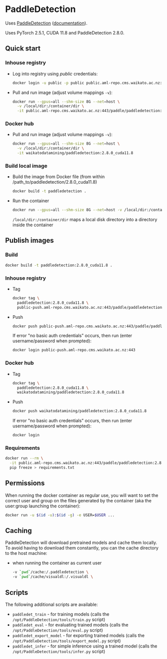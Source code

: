 # PaddleDetection

Uses [PaddleDetection](https://github.com/PaddlePaddle/PaddleDetection) ([documentation](https://github.com/PaddlePaddle/PaddleDetection/blob/release/2.6/README_en.md)). 

Uses PyTorch 2.5.1, CUDA 11.8 and PaddleDetection 2.8.0.

## Quick start

### Inhouse registry

* Log into registry using *public* credentials:

  ```bash
  docker login -u public -p public public.aml-repo.cms.waikato.ac.nz:443 
  ```

* Pull and run image (adjust volume mappings `-v`):

  ```bash
  docker run --gpus=all --shm-size 8G --net=host \
    -v /local/dir:/container/dir \
    -it public.aml-repo.cms.waikato.ac.nz:443/paddle/paddledetection:2.8.0_cuda11.8
  ```

### Docker hub

* Pull and run image (adjust volume mappings `-v`):

  ```bash
  docker run --gpus=all --shm-size 8G --net=host \
    -v /local/dir:/container/dir \
    -it waikatodatamining/paddledetection:2.8.0_cuda11.8
  ```

### Build local image

* Build the image from Docker file (from within /path_to/paddledetection/2.8.0_cuda11.8)

  ```bash
  docker build -t paddledetection .
  ```
  
* Run the container

  ```bash
  docker run --gpus=all --shm-size 8G --net=host -v /local/dir:/container/dir -it paddledetection
  ```
  `/local/dir:/container/dir` maps a local disk directory into a directory inside the container


## Publish images

### Build

```bash
docker build -t paddledetection:2.8.0_cuda11.8 .
```

### Inhouse registry  

* Tag

  ```bash
  docker tag \
    paddledetection:2.8.0_cuda11.8 \
    public-push.aml-repo.cms.waikato.ac.nz:443/paddle/paddledetection:2.8.0_cuda11.8
  ```
  
* Push

  ```bash
  docker push public-push.aml-repo.cms.waikato.ac.nz:443/paddle/paddledetection:2.8.0_cuda11.8
  ```
  If error "no basic auth credentials" occurs, then run (enter username/password when prompted):
  
  ```bash
  docker login public-push.aml-repo.cms.waikato.ac.nz:443
  ```

### Docker hub  

* Tag

  ```bash
  docker tag \
    paddledetection:2.8.0_cuda11.8 \
    waikatodatamining/paddledetection:2.8.0_cuda11.8
  ```
  
* Push

  ```bash
  docker push waikatodatamining/paddledetection:2.8.0_cuda11.8
  ```
  If error "no basic auth credentials" occurs, then run (enter username/password when prompted):
  
  ```bash
  docker login
  ``` 


### Requirements

```bash
docker run --rm \
  -it public.aml-repo.cms.waikato.ac.nz:443/paddle/paddledetection:2.8.0_cuda11.8 \
  pip freeze > requirements.txt
```


## Permissions

When running the docker container as regular use, you will want to set the correct
user and group on the files generated by the container (aka the user:group launching
the container):

```bash
docker run -u $(id -u):$(id -g) -e USER=$USER ...
```

## Caching

PaddleDetection will download pretrained models and cache them locally. To avoid having
to download them constantly, you can the cache directory to the host machine:

* when running the container as current user

  ```bash
  -v `pwd`/cache:/.paddledetection \
  -v `pwd`/cache/visualdl:/.visualdl \
  ```


## Scripts

The following additional scripts are available:

* `paddledet_train` - for training models (calls the `/opt/PaddleDetection/tools/train.py` script)
* `paddledet_eval` - for evaluating trained models (calls the `/opt/PaddleDetection/tools/eval.py` script)
* `paddledet_export_model` - for exporting trained models (calls the `/opt/PaddleDetection/tools/export_model.py` script)
* `paddledet_infer` - for simple inference using a trained model (calls the `/opt/PaddleDetection/tools/infer.py` script)
